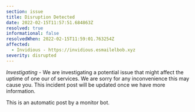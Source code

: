 ```yaml
---
section: issue
title: Disruption Detected
date: 2022-02-15T11:57:51.684863Z
resolved: true
informational: false
resolvedWhen: 2022-02-15T11:59:01.763254Z
affected:
  - Invidious - https://invidious.esmailelbob.xyz
severity: disrupted
---
```

*Investigating* - We are investigating a potential issue that might affect the uptime of one our of services. We are sorry for any inconvenience this may cause you. This incident post will be updated once we have more information.

This is an automatic post by a monitor bot.
        